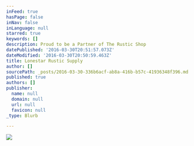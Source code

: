 ```yaml
---
inFeed: true
hasPage: false
inNav: false
inLanguage: null
starred: true
keywords: []
description: Proud to be a Partner of The Rustic Shop
datePublished: '2016-03-30T20:51:57.073Z'
dateModified: '2016-03-30T20:50:59.463Z'
title: Lonestar Rustic Supply
author: []
sourcePath: _posts/2016-03-30-336b6acf-ab8a-416b-b57c-41936348f396.md
published: true
authors: []
publisher:
  name: null
  domain: null
  url: null
  favicon: null
_type: Blurb

---
```

![](https://the-grid-user-content.s3-us-west-2.amazonaws.com/0094927d-e744-487f-9e8e-e7438de25520.jpg)